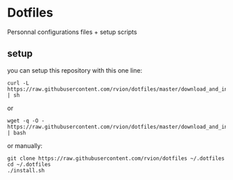 # Dotfiles

Personnal configurations files + setup scripts

## setup

you can setup this repository with this one line:

```shell
curl -L https://raw.githubusercontent.com/rvion/dotfiles/master/download_and_install.sh | sh
```

or

```shell
wget -q -O - https://raw.githubusercontent.com/rvion/dotfiles/master/download_and_install.sh | bash
```

or manually:

```shell
git clone https://raw.githubusercontent.com/rvion/dotfiles ~/.dotfiles
cd ~/.dotfiles
./install.sh
```

